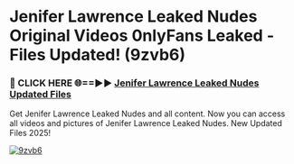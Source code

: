 # Jenifer Lawrence Leaked Nudes Original Videos 0nlyFans Leaked - Files Updated! (9zvb6)

<h3>🔴 CLICK HERE 🌐==►► <a href="https://tinyurl.com/52m3yx9h" rel="nofollow">Jenifer Lawrence Leaked Nudes Updated Files</a></h3>

Get Jenifer Lawrence Leaked Nudes and all content. Now you can access all videos and pictures of Jenifer Lawrence Leaked Nudes. New Updated Files 2025!

[![9zvb6](https://i.imgur.com/TnHtlc8.gif)](https://tinyurl.com/52m3yx9h)
